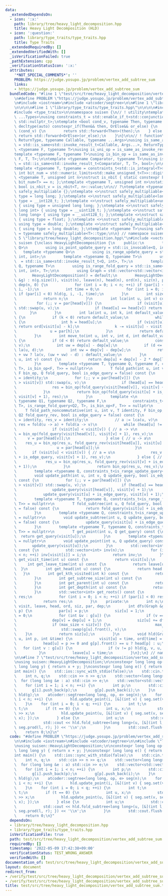 ```yaml
---
data:
  _extendedDependsOn:
  - icon: ':x:'
    path: library/tree/heavy_light_decomposition.hpp
    title: Heavy Light Decomposition (HLD)
  - icon: ':question:'
    path: library/type_traits/type_traits.hpp
    title: Type Traits
  _extendedRequiredBy: []
  _extendedVerifiedWith: []
  _isVerificationFailed: true
  _pathExtension: cpp
  _verificationStatusIcon: ':x:'
  attributes:
    '*NOT_SPECIAL_COMMENTS*': ''
    PROBLEM: https://judge.yosupo.jp/problem/vertex_add_subtree_sum
    links:
    - https://judge.yosupo.jp/problem/vertex_add_subtree_sum
  bundledCode: "#line 1 \"test/src/tree/heavy_light_decomposition/vertex_add_subtree_sum.test.cpp\"\
    \n#define PROBLEM \"https://judge.yosupo.jp/problem/vertex_add_subtree_sum\"\n\
    \n#include <iostream>\n#include <atcoder/segtree>\n\n#line 1 \"library/tree/heavy_light_decomposition.hpp\"\
    \n\n\n\n#line 1 \"library/type_traits/type_traits.hpp\"\n\n\n\n#include <limits>\n\
    #include <type_traits>\n\nnamespace suisen {\n// ! utility\ntemplate <typename\
    \ ...Types>\nusing constraints_t = std::enable_if_t<std::conjunction_v<Types...>,\
    \ std::nullptr_t>;\ntemplate <bool cond_v, typename Then, typename OrElse>\nconstexpr\
    \ decltype(auto) constexpr_if(Then&& then, OrElse&& or_else) {\n    if constexpr\
    \ (cond_v) {\n        return std::forward<Then>(then);\n    } else {\n       \
    \ return std::forward<OrElse>(or_else);\n    }\n}\n\n// ! function\ntemplate <typename\
    \ ReturnType, typename Callable, typename ...Args>\nusing is_same_as_invoke_result\
    \ = std::is_same<std::invoke_result_t<Callable, Args...>, ReturnType>;\ntemplate\
    \ <typename F, typename T>\nusing is_uni_op = is_same_as_invoke_result<T, F, T>;\n\
    template <typename F, typename T>\nusing is_bin_op = is_same_as_invoke_result<T,\
    \ F, T, T>;\n\ntemplate <typename Comparator, typename T>\nusing is_comparator\
    \ = std::is_same<std::invoke_result_t<Comparator, T, T>, bool>;\n\n// ! integral\n\
    template <typename T, typename = constraints_t<std::is_integral<T>>>\nconstexpr\
    \ int bit_num = std::numeric_limits<std::make_unsigned_t<T>>::digits;\ntemplate\
    \ <typename T, unsigned int n>\nstruct is_nbit { static constexpr bool value =\
    \ bit_num<T> == n; };\ntemplate <typename T, unsigned int n>\nstatic constexpr\
    \ bool is_nbit_v = is_nbit<T, n>::value;\n\n// ?\ntemplate <typename T>\nstruct\
    \ safely_multipliable {};\ntemplate <>\nstruct safely_multipliable<int> { using\
    \ type = long long; };\ntemplate <>\nstruct safely_multipliable<long long> { using\
    \ type = __int128_t; };\ntemplate <>\nstruct safely_multipliable<unsigned int>\
    \ { using type = unsigned long long; };\ntemplate <>\nstruct safely_multipliable<unsigned\
    \ long int> { using type = __uint128_t; };\ntemplate <>\nstruct safely_multipliable<unsigned\
    \ long long> { using type = __uint128_t; };\ntemplate <>\nstruct safely_multipliable<float>\
    \ { using type = float; };\ntemplate <>\nstruct safely_multipliable<double> {\
    \ using type = double; };\ntemplate <>\nstruct safely_multipliable<long double>\
    \ { using type = long double; };\ntemplate <typename T>\nusing safely_multipliable_t\
    \ = typename safely_multipliable<T>::type;\n\n} // namespace suisen\n\n\n#line\
    \ 5 \"library/tree/heavy_light_decomposition.hpp\"\n#include <vector>\n\nnamespace\
    \ suisen {\nclass HeavyLightDecomposition {\n    public:\n        template <typename\
    \ Q>\n        using is_point_update_query = std::is_invocable<Q, int>;\n     \
    \   template <typename Q>\n        using is_range_update_query = std::is_invocable<Q,\
    \ int, int>;\n        template <typename Q, typename T>\n        using is_point_get_query\
    \  = std::is_same<std::invoke_result_t<Q, int>, T>;\n        template <typename\
    \ Q, typename T>\n        using is_range_fold_query = std::is_same<std::invoke_result_t<Q,\
    \ int, int>, T>;\n\n        using Graph = std::vector<std::vector<int>>;\n\n \
    \       HeavyLightDecomposition() = default;\n        HeavyLightDecomposition(Graph\
    \ &g) : n(g.size()), visit(n), leave(n), head(n), ord(n), siz(n), par(n, -1),\
    \ dep(n, 0) {\n            for (int i = 0; i < n; ++i) if (par[i] < 0) dfs(g,\
    \ i, -1);\n            int time = 0;\n            for (int i = 0; i < n; ++i)\
    \ if (par[i] < 0) hld(g, i, -1, time);\n        }\n        int size() const {\n\
    \            return n;\n        }\n        int lca(int u, int v) const {\n   \
    \         for (;; v = par[head[v]]) {\n                if (visit[u] > visit[v])\
    \ std::swap(u, v);\n                if (head[u] == head[v]) return u;\n      \
    \      }\n        }\n        int la(int u, int k, int default_value = -1) const\
    \ {\n            if (k < 0) return default_value;\n            while (u >= 0)\
    \ {\n                int h = head[u];\n                if (visit[u] - k >= visit[h])\
    \ return ord[visit[u] - k];\n                k -= visit[u] - visit[h] + 1;\n \
    \               u = par[h];\n            }\n            return default_value;\n\
    \        }\n        int move_to(int u, int v, int d, int default_value = -1) const\
    \ {\n            if (d < 0) return default_value;\n            const int w = lca(u,\
    \ v);\n            int uw = dep[u] - dep[w];\n            if (d <= uw) return\
    \ la(u, d);\n            int vw = dep[v] - dep[w];\n            return d <= uw\
    \ + vw ? la(v, (uw + vw) - d) : default_value;\n        }\n        int dist(int\
    \ u, int v) const {\n            return dep[u] + dep[v] - 2 * dep[lca(u, v)];\n\
    \        }\n        template <typename T, typename Q, typename F, constraints_t<is_range_fold_query<Q,\
    \ T>, is_bin_op<F, T>> = nullptr>\n        T fold_path(int u, int v, T identity,\
    \ F bin_op, Q fold_query, bool is_edge_query = false) const {\n            T res\
    \ = identity;\n            for (;; v = par[head[v]]) {\n                if (visit[u]\
    \ > visit[v]) std::swap(u, v);\n                if (head[u] == head[v]) break;\n\
    \                res = bin_op(fold_query(visit[head[v]], visit[v] + 1), res);\n\
    \            }\n            return bin_op(fold_query(visit[u] + is_edge_query,\
    \ visit[v] + 1), res);\n        }\n        template <\n            typename T,\
    \ typename Q1, typename Q2, typename F,\n            constraints_t<is_range_fold_query<Q1,\
    \ T>, is_range_fold_query<Q2, T>, is_bin_op<F, T>> = nullptr\n        >\n    \
    \    T fold_path_noncommutative(int u, int v, T identity, F bin_op, Q1 fold_query,\
    \ Q2 fold_query_rev, bool is_edge_query = false) const {\n            T res_u\
    \ = identity, res_v = identity;\n            // a := lca(u, v)\n            //\
    \ res = fold(u -> a) + fold(a -> v)\n            while (head[u] != head[v]) {\n\
    \                if (visit[u] < visit[v]) { // a -> v\n                    res_v\
    \ = bin_op(fold_query(visit[head[v]], visit[v] + 1), res_v);\n               \
    \     v = par[head[v]];\n                } else { // u -> a\n                \
    \    res_u = bin_op(res_u, fold_query_rev(visit[head[u]], visit[u] + 1));\n  \
    \                  u = par[head[u]];\n                }\n            }\n     \
    \       if (visit[u] < visit[v]) { // a = u\n                res_v = bin_op(fold_query(visit[u]\
    \ + is_edge_query, visit[v] + 1), res_v);\n            } else { // a = v\n   \
    \             res_u = bin_op(res_u, fold_query_rev(visit[v] + is_edge_query, visit[u]\
    \ + 1));\n            }\n            return bin_op(res_u, res_v);\n        }\n\
    \        template <typename Q, constraints_t<is_range_update_query<Q>> = nullptr>\n\
    \        void update_path(int u, int v, Q update_query, bool is_edge_query = false)\
    \ const {\n            for (;; v = par[head[v]]) {\n                if (visit[u]\
    \ > visit[v]) std::swap(u, v);\n                if (head[u] == head[v]) break;\n\
    \                update_query(visit[head[v]], visit[v] + 1);\n            }\n\
    \            update_query(visit[u] + is_edge_query, visit[v] + 1);\n        }\n\
    \        template <typename T, typename Q, constraints_t<is_range_fold_query<Q,\
    \ T>> = nullptr>\n        T fold_subtree(int u, Q fold_query, bool is_edge_query\
    \ = false) const {\n            return fold_query(visit[u] + is_edge_query, leave[u]);\n\
    \        }\n        template <typename Q, constraints_t<is_range_update_query<Q>>\
    \ = nullptr>\n        void update_subtree(int u, Q update_query, bool is_edge_query\
    \ = false) const {\n            update_query(visit[u] + is_edge_query, leave[u]);\n\
    \        }\n        template <typename T, typename Q, constraints_t<is_point_get_query<Q,\
    \ T>> = nullptr>\n        T get_point(int u, Q get_query) const {\n          \
    \  return get_query(visit[u]);\n        }\n        template <typename Q, constraints_t<is_point_update_query<Q>>\
    \ = nullptr>\n        void update_point(int u, Q update_query) const {\n     \
    \       update_query(visit[u]);\n        }\n        std::vector<int> inv_ids()\
    \ const {\n            std::vector<int> inv(n);\n            for (int i = 0; i\
    \ < n; ++i) inv[visit[i]] = i;\n            return inv;\n        }\n        int\
    \ get_visit_time(int u) const {\n            return visit[u];\n        }\n   \
    \     int get_leave_time(int u) const {\n            return leave[u];\n      \
    \  }\n        int get_head(int u) const {\n            return head[u];\n     \
    \   }\n        int get_kth_visited(int k) const {\n            return ord[k];\n\
    \        }\n        int get_subtree_size(int u) const {\n            return siz[u];\n\
    \        }\n        int get_parent(int u) const {\n            return par[u];\n\
    \        }\n        int get_depth(int u) const {\n            return dep[u];\n\
    \        }\n        std::vector<int> get_roots() const {\n            std::vector<int>\
    \ res;\n            for (int i = 0; i < n; ++i) if (par[i] < 0) res.push_back(i);\n\
    \            return res;\n        }\n    private:\n        int n;\n        std::vector<int>\
    \ visit, leave, head, ord, siz, par, dep;\n        int dfs(Graph &g, int u, int\
    \ p) {\n            par[u] = p;\n            siz[u] = 1;\n            int max_size\
    \ = 0;\n            for (int &v : g[u]) {\n                if (v == p) continue;\n\
    \                dep[v] = dep[u] + 1;\n                siz[u] += dfs(g, v, u);\n\
    \                if (max_size < siz[v]) {\n                    max_size = siz[v];\n\
    \                    std::swap(g[u].front(), v);\n                }\n        \
    \    }\n            return siz[u];\n        }\n        void hld(Graph &g, int\
    \ u, int p, int &time) {\n            visit[u] = time, ord[time] = u, ++time;\n\
    \            head[u] = p >= 0 and g[p].front() == u ? head[p] : u;\n         \
    \   for (int v : g[u]) {\n                if (v != p) hld(g, v, u, time);\n  \
    \          }\n            leave[u] = time;\n        }\n};\n} // namespace suisen\n\
    \n\n#line 7 \"test/src/tree/heavy_light_decomposition/vertex_add_subtree_sum.test.cpp\"\
    \nusing suisen::HeavyLightDecomposition;\n\nconstexpr long long op(long long x,\
    \ long long y) { return x + y; }\nconstexpr long long e() { return  0LL; }\n\n\
    int main() {\n    std::ios::sync_with_stdio(false);\n    std::cin.tie(nullptr);\n\
    \    int n, q;\n    std::cin >> n >> q;\n    std::vector<long long> a(n);\n  \
    \  for (long long &e : a) std::cin >> e;\n    std::vector<std::vector<int>> g(n);\n\
    \    for (int i = 1; i < n; ++i) {\n        int p;\n        std::cin >> p;\n \
    \       g[i].push_back(p);\n        g[p].push_back(i);\n    }\n    HeavyLightDecomposition\
    \ hld(g);\n    atcoder::segtree<long long, op, e> seg(n);\n    for (int i = 0;\
    \ i < n; ++i) {\n        hld.update_point(i, [&](int v) { seg.set(v, a[i]); });\n\
    \    }\n    for (int i = 0; i < q; ++i) {\n        int t;\n        std::cin >>\
    \ t;\n        if (t == 0) {\n            int u, x;\n            std::cin >> u\
    \ >> x;\n            hld.update_point(u, [&](int v) { seg.set(v, seg.get(v) +\
    \ x); });\n        } else {\n            int u;\n            std::cin >> u;\n\
    \            std::cout << hld.fold_subtree<long long>(u, [&](int l, int r) { return\
    \ seg.prod(l, r); }) << '\\n';\n        }\n        std::cout.flush();\n    }\n\
    \    return 0;\n}\n"
  code: "#define PROBLEM \"https://judge.yosupo.jp/problem/vertex_add_subtree_sum\"\
    \n\n#include <iostream>\n#include <atcoder/segtree>\n\n#include \"library/tree/heavy_light_decomposition.hpp\"\
    \nusing suisen::HeavyLightDecomposition;\n\nconstexpr long long op(long long x,\
    \ long long y) { return x + y; }\nconstexpr long long e() { return  0LL; }\n\n\
    int main() {\n    std::ios::sync_with_stdio(false);\n    std::cin.tie(nullptr);\n\
    \    int n, q;\n    std::cin >> n >> q;\n    std::vector<long long> a(n);\n  \
    \  for (long long &e : a) std::cin >> e;\n    std::vector<std::vector<int>> g(n);\n\
    \    for (int i = 1; i < n; ++i) {\n        int p;\n        std::cin >> p;\n \
    \       g[i].push_back(p);\n        g[p].push_back(i);\n    }\n    HeavyLightDecomposition\
    \ hld(g);\n    atcoder::segtree<long long, op, e> seg(n);\n    for (int i = 0;\
    \ i < n; ++i) {\n        hld.update_point(i, [&](int v) { seg.set(v, a[i]); });\n\
    \    }\n    for (int i = 0; i < q; ++i) {\n        int t;\n        std::cin >>\
    \ t;\n        if (t == 0) {\n            int u, x;\n            std::cin >> u\
    \ >> x;\n            hld.update_point(u, [&](int v) { seg.set(v, seg.get(v) +\
    \ x); });\n        } else {\n            int u;\n            std::cin >> u;\n\
    \            std::cout << hld.fold_subtree<long long>(u, [&](int l, int r) { return\
    \ seg.prod(l, r); }) << '\\n';\n        }\n        std::cout.flush();\n    }\n\
    \    return 0;\n}"
  dependsOn:
  - library/tree/heavy_light_decomposition.hpp
  - library/type_traits/type_traits.hpp
  isVerificationFile: true
  path: test/src/tree/heavy_light_decomposition/vertex_add_subtree_sum.test.cpp
  requiredBy: []
  timestamp: '2022-05-09 17:42:38+09:00'
  verificationStatus: TEST_WRONG_ANSWER
  verifiedWith: []
documentation_of: test/src/tree/heavy_light_decomposition/vertex_add_subtree_sum.test.cpp
layout: document
redirect_from:
- /verify/test/src/tree/heavy_light_decomposition/vertex_add_subtree_sum.test.cpp
- /verify/test/src/tree/heavy_light_decomposition/vertex_add_subtree_sum.test.cpp.html
title: test/src/tree/heavy_light_decomposition/vertex_add_subtree_sum.test.cpp
---
```

